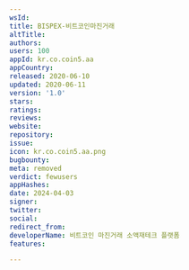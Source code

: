 ```yaml
---
wsId: 
title: BISPEX-비트코인마진거래
altTitle: 
authors: 
users: 100
appId: kr.co.coin5.aa
appCountry: 
released: 2020-06-10
updated: 2020-06-11
version: '1.0'
stars: 
ratings: 
reviews: 
website: 
repository: 
issue: 
icon: kr.co.coin5.aa.png
bugbounty: 
meta: removed
verdict: fewusers
appHashes: 
date: 2024-04-03
signer: 
twitter: 
social: 
redirect_from: 
developerName: 비트코인 마진거래 소액재테크 플랫폼
features: 

---
```


